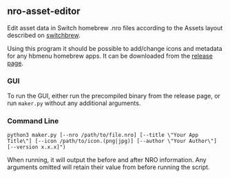 ## nro-asset-editor
Edit asset data in Switch homebrew .nro files according to the Assets layout described on [switchbrew](http://switchbrew.org/index.php?title=NRO#Assets).

Using this program it should be possible to add/change icons and metadata for any hbmenu homebrew apps. It can be downloaded from the [release page](https://github.com/vgmoose/nro-asset-editor/releases).

### GUI
To run the GUI, either run the precompiled binary from the release page, or run `maker.py` without any additional arguments.

### Command Line
```
python3 maker.py [--nro /path/to/file.nro] [--title \"Your App Title\"] [--icon /path/to/icon.(png|jpg)] [--author \"Your Author\"] [--version x.x.x]")
```

When running, it will output the before and after NRO information. Any arguments omitted will retain their value from before running the script.
